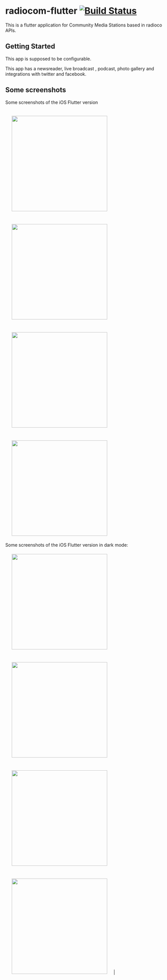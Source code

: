 # radiocom-flutter [![Build Status](https://app.bitrise.io/app/a2d0176896f511a0/status.svg?token=k3AcmnfkVh_weNRR8_z5zQ&branch=master)](https://app.bitrise.io/app/a2d0176896f511a0)

This is a flutter application for Community Media Stations based in radioco APIs.

## Getting Started

This app is supposed to be configurable.

This app has a newsreader, live broadcast , podcast, photo gallery and integrations with twitter and facebook.

## Some screenshots

Some screenshots of the iOS Flutter version
<div>
<img style="margin:20px;" src="https://user-images.githubusercontent.com/12527053/75629791-4c105a80-5be5-11ea-9016-8d254f4d01ae.png" width="300">
<img style="margin:20px;" src="https://user-images.githubusercontent.com/12527053/75629793-4e72b480-5be5-11ea-94cd-b02510a9c4ea.png" width="300">
<img style="margin:20px;" src="https://user-images.githubusercontent.com/12527053/75629794-4fa3e180-5be5-11ea-8be0-9e4638efb288.png" width="300">
<img style="margin:20px;" src="https://user-images.githubusercontent.com/12527053/75629796-50d50e80-5be5-11ea-866c-4a708de872be.png" width="300">
</div>
Some screenshots of the iOS Flutter version in dark mode:
<div>
<img style="margin:20px;" src="https://user-images.githubusercontent.com/12527053/75629807-795d0880-5be5-11ea-8783-a15842a5a22e.png" width="300">
<img style="margin:20px;" src="https://user-images.githubusercontent.com/12527053/75629809-7a8e3580-5be5-11ea-93fa-cb386554fb6a.png" width="300">
<img style="margin:20px;" src="https://user-images.githubusercontent.com/12527053/75629810-7bbf6280-5be5-11ea-976b-9c6c1bed42bf.png" width="300">
<img style="margin:20px;" src="https://user-images.githubusercontent.com/12527053/75629811-7cf08f80-5be5-11ea-87b6-e405f38cf568.png" width="300">|
</div>
